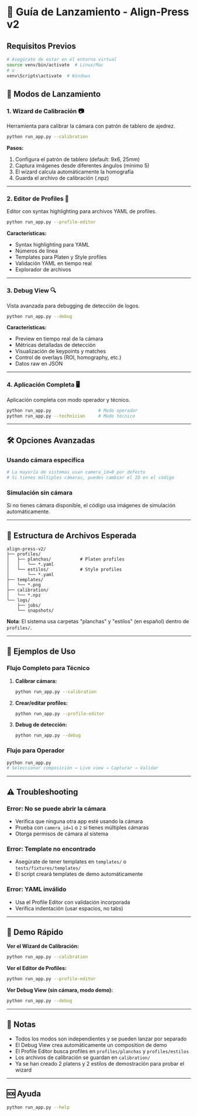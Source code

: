 # 🚀 Guía de Lanzamiento - Align-Press v2

## Requisitos Previos

```bash
# Asegúrate de estar en el entorno virtual
source venv/bin/activate  # Linux/Mac
# o
venv\Scripts\activate  # Windows
```

## 🎯 Modos de Lanzamiento

### 1. **Wizard de Calibración** 📷
Herramienta para calibrar la cámara con patrón de tablero de ajedrez.

```bash
python run_app.py --calibration
```

**Pasos:**
1. Configura el patrón de tablero (default: 9x6, 25mm)
2. Captura imágenes desde diferentes ángulos (mínimo 5)
3. El wizard calcula automáticamente la homografía
4. Guarda el archivo de calibración (.npz)

---

### 2. **Editor de Profiles** 📝
Editor con syntax highlighting para archivos YAML de profiles.

```bash
python run_app.py --profile-editor
```

**Características:**
- Syntax highlighting para YAML
- Números de línea
- Templates para Platen y Style profiles
- Validación YAML en tiempo real
- Explorador de archivos

---

### 3. **Debug View** 🔍
Vista avanzada para debugging de detección de logos.

```bash
python run_app.py --debug
```

**Características:**
- Preview en tiempo real de la cámara
- Métricas detalladas de detección
- Visualización de keypoints y matches
- Control de overlays (ROI, homography, etc.)
- Datos raw en JSON

---

### 4. **Aplicación Completa** 🖥️
Aplicación completa con modo operador y técnico.

```bash
python run_app.py                  # Modo operador
python run_app.py --technician     # Modo técnico
```

---

## 🛠️ Opciones Avanzadas

### Usando cámara específica
```bash
# La mayoría de sistemas usan camera_id=0 por defecto
# Si tienes múltiples cámaras, puedes cambiar el ID en el código
```

### Simulación sin cámara
Si no tienes cámara disponible, el código usa imágenes de simulación automáticamente.

---

## 📁 Estructura de Archivos Esperada

```
align-press-v2/
├── profiles/
│   ├── planchas/           # Platen profiles
│   │   └── *.yaml
│   └── estilos/            # Style profiles
│       └── *.yaml
├── templates/
│   └── *.png
├── calibration/
│   └── *.npz
└── logs/
    ├── jobs/
    └── snapshots/
```

**Nota**: El sistema usa carpetas "planchas" y "estilos" (en español) dentro de `profiles/`.

---

## 🎨 Ejemplos de Uso

### Flujo Completo para Técnico

1. **Calibrar cámara:**
   ```bash
   python run_app.py --calibration
   ```

2. **Crear/editar profiles:**
   ```bash
   python run_app.py --profile-editor
   ```

3. **Debug de detección:**
   ```bash
   python run_app.py --debug
   ```

### Flujo para Operador

```bash
python run_app.py
# Seleccionar composición → Live view → Capturar → Validar
```

---

## ⚠️ Troubleshooting

### Error: No se puede abrir la cámara
- Verifica que ninguna otra app esté usando la cámara
- Prueba con `camera_id=1` o `2` si tienes múltiples cámaras
- Otorga permisos de cámara al sistema

### Error: Template no encontrado
- Asegúrate de tener templates en `templates/` o `tests/fixtures/templates/`
- El script creará templates de demo automáticamente

### Error: YAML inválido
- Usa el Profile Editor con validación incorporada
- Verifica indentación (usar espacios, no tabs)

---

## 🎥 Demo Rápido

**Ver el Wizard de Calibración:**
```bash
python run_app.py --calibration
```

**Ver el Editor de Profiles:**
```bash
python run_app.py --profile-editor
```

**Ver Debug View (sin cámara, modo demo):**
```bash
python run_app.py --debug
```

---

## 📝 Notas

- Todos los modos son independientes y se pueden lanzar por separado
- El Debug View crea automáticamente un composition de demo
- El Profile Editor busca profiles en `profiles/planchas` y `profiles/estilos`
- Los archivos de calibración se guardan en `calibration/`
- Ya se han creado 2 platens y 2 estilos de demostración para probar el wizard

---

## 🆘 Ayuda

```bash
python run_app.py --help
```
